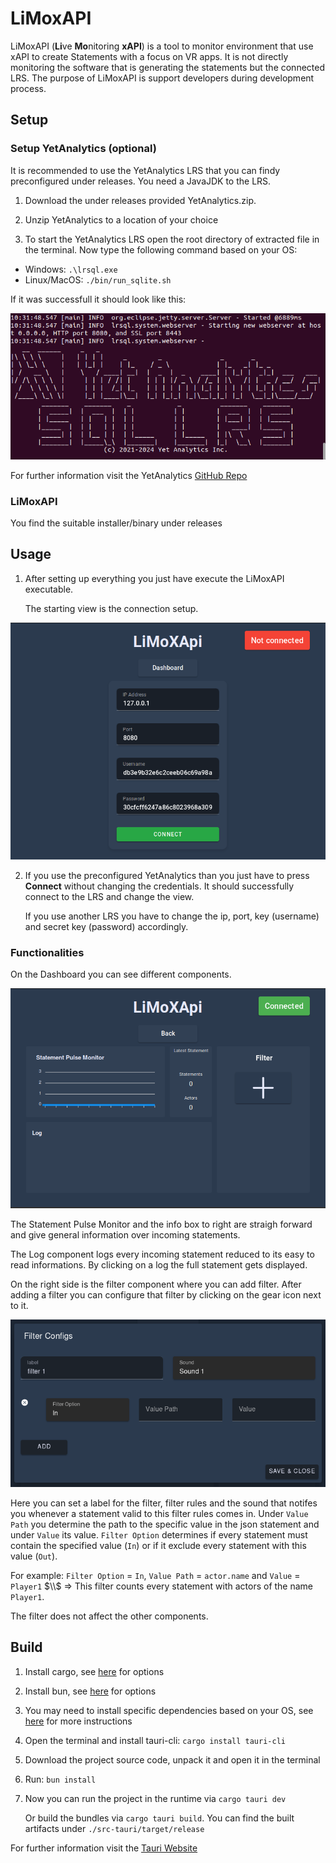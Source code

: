# LiMoxAPI

LiMoxAPI (**Li**ve **Mo**nitoring **xAPI**) is a tool to monitor environment that use xAPI to create Statements with a focus on VR apps. It is not directly monitoring the software that is generating the statements but the connected LRS. The purpose of LiMoxAPI is support developers during development process.

## Setup

### Setup YetAnalytics (optional)
It is recommended to use the YetAnalytics LRS that you can findy preconfigured under releases. You need a JavaJDK to the LRS.

1. Download the under releases provided YetAnalytics.zip.

2. Unzip YetAnalytics to a location of your choice

3. To start the YetAnalytics LRS open the root directory of extracted file in the terminal. Now type the following command based on your OS:
 - Windows: ```.\lrsql.exe```
 - Linux/MacOS: ```./bin/run_sqlite.sh```

 If it was successfull it should look like this:

 ![LRSQl connectes](docs/images/lrsql_connected.png)

 For further information visit the YetAnalytics [GitHub Repo](https://github.com/yetanalytics/lrsql)

### LiMoxAPI

You find the suitable installer/binary under releases

## Usage

1. After setting up everything you just have execute the LiMoxAPI executable.

    The starting view is the connection setup.

![Connection View](docs/images/connection_view.png)

2. If you use the preconfigured YetAnalytics than you just have to press **Connect** without changing the credentials. It should successfully connect to the LRS and change the view.

    If you use another LRS you have to change the ip, port, key (username) and secret key (password) accordingly.

### Functionalities

On the Dashboard you can see different components.

![Dashboard View](docs/images/dashboard_view.png)

The Statement Pulse Monitor and the info box to right are straigh forward and give general information over incoming statements.

The Log component logs every incoming statement reduced to its easy to read informations. By clicking on a log the full statement gets displayed.

On the right side is the filter component where you can add filter.
After adding a filter you can configure that filter by clicking on the gear icon next to it. 

![Filter Options](docs/images/filter_options.png)

Here you can set a label for the filter, filter rules and the sound that notifes you whenever a statement valid to this filter rules comes in.
Under `Value Path` you determine the path to the specific value in the json statement and under `Value` its value. `Filter Option` determines if every statement must contain the specified value (`In`) or if it exclude every statement with this value (`Out`).

For example: `Filter Option` = `In`, `Value Path` = `actor.name` and `Value` = `Player1` $\\$
$\Rightarrow$ This filter counts every statement with actors of the name `Player1`.

The filter does not affect the other components.

## Build

1. Install cargo, see [here](https://www.rust-lang.org/tools/install) for options

2. Install bun, see [here](https://bun.sh/docs/installation) for options

3. You may need to install specific dependencies based on your OS, see [here](https://tauri.app/v1/guides/getting-started/prerequisites) for more instructions

4. Open the terminal and install tauri-cli: 
```cargo install tauri-cli```

5. Download the project source code, unpack it and open it in the terminal

6. Run: ```bun install```

7. Now you can run the project in the runtime via ```cargo tauri dev```
    
    Or build the bundles via ```cargo tauri build```. You can find the built artifacts under `./src-tauri/target/release`
    
For further information visit the [Tauri Website](https://tauri.app/)